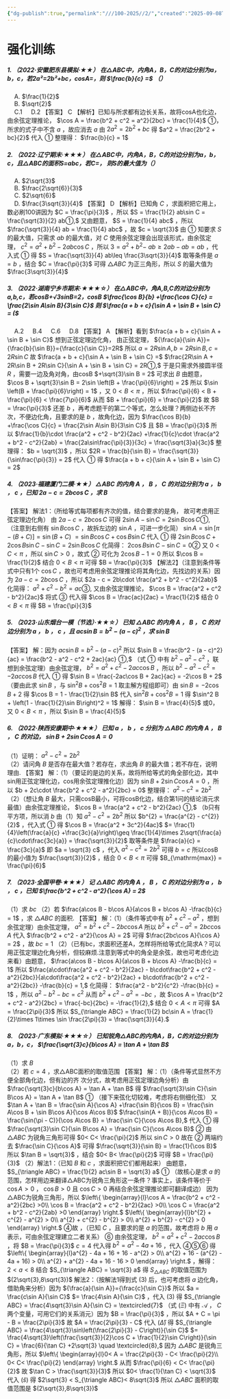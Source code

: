 ```yaml
---
{"dg-publish":true,"permalink":"///100-2025//2/","created":"2025-09-08T21:24:26.099+08:00"}
---
```



# 强化训练
##### 1. （2022·安徽肥东县模拟·★★） 在△ABC中，内角A，B，C的对边分别为a，b，c，若2a²=2b²+bc，cosA=，则  $\frac{b}{c} =$  （）
$\quad$A.  $\frac{1}{2}$  
$\quad$B.  $\sqrt{2}$  
$\quad$C.1 
$\quad$D.2
【答案】 C
【解析】已知与所求都有边长关系，故将cosA也化边，由余弦定理推论，  $\cos A = \frac{b^2 + c^2 = a^2}{2bc} = \frac{1}{4}$  ①，所求的式子中不含  $a$  ，故应消去  $a$  由  $2a^{2} = 2b^{2} + bc$  得  $a^2 = \frac{2b^2 + bc}{2}$  代入  $①$  整理得：  $\frac{b}{c} = 1$
##### 2. （2022·辽宁期末·★★★） 在△ABC中，内角A，B，C的对边分别为a，b，c，且△ABC的面积S=abc，若C=， 则S的最大值为（）
$\quad$A.  $2\sqrt{3}$  
$\quad$B.  $\frac{2\sqrt{6}}{3}$  
$\quad$C.  $2\sqrt{6}$  
$\quad$D.  $\frac{3\sqrt{3}}{4}$
【答案】 D
【解析】已知角  $C$  ，求面积把它用上，数必刷100讲因为  $C = \frac{\pi}{3}$  ，所以  $S = \frac{1}{2} ab\sin C = \frac{\sqrt{3}}{2} ab①,$  又由题意，  $S = \frac{1}{4} abc$  ，所以  $\frac{\sqrt{3}}{4} ab = \frac{1}{4} abc$  ，故  $c = \sqrt{3}$  由  $①$  知要求  $S$  的最大值，只需求  $ab$  的最大值，对  $C$  使用余弦定理会出现该形式，由余弦定理，  $c^{2} = a^{2} + b^{2} - 2ab\cos C$  ，所以  $3 = a^{2} + b^{2}-$ $ab\geq 2ab - ab = ab$  ，代入式  $①$  得  $S = \frac{\sqrt{3}}{4} ab\leq \frac{3\sqrt{3}}{4}$  取等条件是  $a = b$  ，结合  $C = \frac{\pi}{3}$  可得  $\triangle ABC$  为正三角形，所以  $S$  的最大值为  $\frac{3\sqrt{3}}{4}$
##### 3. （2022·湖南宁乡市期末·★★★☆） 在△ABC中，角A,B,C的对边分别为a,b,c，若cosB+√3sinB=2，cosB  $\frac{\cos B}{b} +\frac{\cos C}{c} = \frac{2\sin A\sin B}{3\sin C}$  则 $\frac{a + b + c}{\sin A + \sin B + \sin C} = ($
$\quad$A.2 
$\quad$B.4 
$\quad$C.6 
$\quad$D.8
【答案】 A
【解析】看到  $\frac{a + b + c}{\sin A + \sin B + \sin C}$  想到正弦定理边化角，
由正弦定理，  ${\frac{a}{\sin A}}={\frac{b}{\sin B}}={\frac{c}{\sin C}}=2R$  所以  $a = 2R\sin A,b = 2R\sin B,c = 2R\sin C$  故  $\frac{a + b + c}{\sin A + \sin B + \sin C} =$ $\frac{2R\sin A + 2R\sin B + 2R\sin C}{\sin A + \sin B + \sin C} = 2R①,$
于是只需求外接圆半径  $R$  ，需要一边及角对角，由cosB $+\sqrt{3}\sin B = 2$  可求出  $B$  由题意，  $\cos B + \sqrt{3}\sin B = 2\sin \left(B + \frac{\pi}{6}\right) = 2$  所以  $\sin \left(B + \frac{\pi}{6}\right) = 1$  ，又  $0< B< \pi$  ，所以  $\frac{\pi}{6} < B + \frac{\pi}{6} < \frac{7\pi}{6}$  从而  $B + \frac{\pi}{6} = \frac{\pi}{2}$  故  $B = \frac{\pi}{3}$
还差  $b$  ，再考虑题干的第二个等式，怎么处理？两侧边长不齐次，不便边化角，且要求的是  $b$  ，故角化边，因为  $\frac{\cos B}{b} +\frac{\cos C}{c} = \frac{2\sin A\sin B}{3\sin C}$  且  $B = \frac{\pi}{3}$  所以  $\frac{1}{b}\cdot \frac{a^2 + c^2 - b^2}{2ac} +\frac{1}{c}\cdot \frac{a^2 + b^2 - c^2}{2ab} = \frac{2a\sin\frac{\pi}{3}}{3c} = \frac{\sqrt{3}a}{3c}$  整理得：  $b = \sqrt{3}$  ，所以  $2R = \frac{b}{\sin B} = \frac{\sqrt{3}}{\sin\frac{\pi}{3}} = 2$  代入  $①$  得  $\frac{a + b + c}{\sin A + \sin B + \sin C} = 2$
##### 4. （2023·福建厦门二模·★★） $\triangle ABC$  的内角  $A$  ，  $B$  ，  $C$  的对边分别为  $a$  ，  $b$  ，  $c$  ，已知  $2a - c = 2b\cos C$  ，求  $B$
【答案】 解法1：（所给等式每项都有齐次的值，结合要求的是角，
故可考虑用正弦定理边化角）
由  $2a - c = 2b\cos C$  可得  $2\sin A - \sin C = 2\sin B\cos C①,$  （注意到右侧有  $\sin B\cos C$  ，故拆左边的  $\sin A$  ，可进一步化简）  $\sin A = \sin [\pi -(B + C)] = \sin (B + C)$ $= \sin B\cos C + \cos B\sin C$  代入  $①$  得  $2\sin B\cos C + 2\cos B\sin C - \sin C = 2\sin B\cos C$  化简得：  $2\cos B\sin C - \sin C = 0②$  又  $0< C< \pi$  ，所以  $\sin C > 0$  ，故式  $②$  可化为  $2\cos B - 1 = 0$  所以  $\cos B = \frac{1}{2}$  结合  $0< B< \pi$  可得  $B = \frac{\pi}{3}$
【解法2】（注意到条件等式中只有1个  $\cos C$  ，故也可考虑用余弦定理推论将其角化边，先找边的关系）因为  $2a - c = 2b\cos C$  ，所以  $2a - c = 2b\cdot \frac{a^2 + b^2 - c^2}{2ab}$  化简得：  $a^2 +c^2 - b^2 = ac③,$  又由余弦定理推论，  $\cos B = \frac{a^2 + c^2 - b^2}{2ac}$  将式  $③$  代入得  $\cos B = \frac{ac}{2ac} = \frac{1}{2}$  结合  $0< B< \pi$  得  $B = \frac{\pi}{3}$
##### 5. （2023·山东烟台一模（节选）·★★☆） 已知  $\triangle ABC$  的内角  $A$  ，  $B$  ，  $C$  的对边分别为  $a$  ，  $b$  ，  $c$  ，且  $ac\sin B = b^2 -(a - c)^2$  ，求  $\sin B$
【答案】 解：因为  $ac\sin B = b^{2} - (a - c)^{2}$  所以  $\sin B = \frac{b^2 - (a - c)^2}{ac} = \frac{b^2 - a^2 - c^2 + 2ac}{ac} ①,$  （式  $①$  中有  $b^{2} - a^{2} - c^{2}$  ，联想到余弦定理）由余弦定理， $b^{2} = a^{2} + c^{2} - 2ac\cos B$  ，所以  $b^{2} - a^{2} - c^{2} = -2ac\cos B$  代入  $①$  得  $\sin B = \frac{-2ac\cos B + 2ac}{ac} = -2\cos B + 2$  （要由此求  $\sin B$  ，与  $\sin^2 B + \cos^2 B = 1$  取主解方程组即可）由  $\sin B = -2\cos B + 2$  得  $\cos B = 1 - \frac{1}{2}\sin B$  代入  $\sin^2 B + \cos^2 B = 1$  得  $\sin^2 B + \left(1 - \frac{1}{2}\sin B\right)^2 = 1$  解得：  $\sin B = \frac{4}{5}$  或0，又  $0< B< \pi$  ，所以  $\sin B = \frac{4}{5}$
##### 6. （2022·陕西安康期中·★★★） 已知  $a$  ，  $b$  ，  $c$  分别为  $\triangle ABC$  的内角  $A$  ，  $B$  ，  $C$  的对边，  $\sin B + 2\sin C\cos A = 0$
（1）证明：  $a^2 -c^2 = 2b^2$  
（2）请问角  $B$  是否存在最大值？若存在，求出角  $B$  的最大值；若不存在，说明理由.
【答案】 解：（1）（要证的是边的关系，故将所给等式的角全部化边，其中sin用正弦定理化边，cos用余弦定理推化边）因为  $\sin B + 2\sin C\cos A = 0$  ，所以  $b + 2c\cdot \frac{b^2 + c^2 - a^2}{2bc} = 0$  整理得：  $a^2 -c^2 = 2b^2$
（2）（想让角  $B$  最大，只需cosB最小，可将cosB化边，结合第1问的结论消元求最值）由余弦定理推论，  $\cos B = \frac{a^2 + c^2 - b^2}{2ac} ①,$  （b只有平方项，所以消  $b$  由（1）知  $a^2 -c^2 = 2b^2$  所以  $b^{2} = \frac{a^{2} - c^{2}}{2}$  ，代入式  $①$  得  $\cos B = \frac{a^2 + 3c^2}{4ac}$ $= \frac{1}{4}\left(\frac{a}{c} +\frac{3c}{a}\right)\geq \frac{1}{4}\times 2\sqrt{\frac{a}{c}\cdot\frac{3c}{a}} = \frac{\sqrt{3}}{2}$  取等条件是  $\frac{a}{c} = \frac{3c}{a}$  即  $a = \sqrt{3} c$  ，代入  $a^2 -c^2 = 2b^2$  可得  $b = c$  所以cosB的最小值为  $\frac{\sqrt{3}}{2}$  ，结合  $0< B< \pi$  可得  $B_{\mathrm{max}} = \frac{\pi}{6}$
##### 7. （2023·全国甲卷·★★★） 记  $\triangle ABC$  的内角  $A$  ，  $B$  ，  $C$  的对边分别为  $a$  ，  $b$  ，  $c$  ，已知  $\frac{b^2 + c^2 - a^2}{\cos A} = 2$
（1）求  $bc$
（2）若  $\frac{a\cos B - b\cos A}{a\cos B + b\cos A} -\frac{b}{c} = 1$  ，求  $\triangle ABC$  的面积.
【答案】 解：（1）（条件等式中有  $b^{2} + c^{2} - a^{2}$  ，想到余弦定理）由余弦定理，  $a^2 = b^2 +c^2 -2bc\cos A$  所以  $b^{2} + c^{2} - a^{2} = 2bc\cos A$  代入  $\frac{b^2 + c^2 - a^2}{\cos A} = 2$  可得  $\frac{2bc\cos A}{\cos A} = 2$  ，故  $bc = 1$
（2）（已有bc，求面积还差A，怎样将所给等式化简求A？可以用正弦定理边化角分析，但较麻烦.注意到等式中的角全是余弦，故也可考虑化边来看）由题意，  $\frac{a\cos B - b\cos A}{a\cos B + b\cos A} -\frac{b}{c} = 1$  所以  $\frac{a\cdot\frac{a^2 + c^2 - b^2}{2ac} - b\cdot\frac{b^2 + c^2 - a^2}{2bc}}{a\cdot\frac{a^2 + c^2 - b^2}{2ac} + b\cdot\frac{b^2 + c^2 - a^2}{2bc}} -\frac{b}{c} = 1,$  化简得：  $\frac{a^2 - b^2}{c^2} -\frac{b}{c} = 1$  ，所以  $a^2 -b^2 -bc = c^2$  从而  $b^{2} + c^{2} - a^{2} = -bc$  ，故  $\cos A = \frac{b^2 + c^2 - a^2}{2bc} = \frac{-bc}{2bc} = -\frac{1}{2},$  结合  $0< A< \pi$  可得  $A = \frac{2\pi}{3}$  所以  $S_{\triangle ABC} = \frac{1}{2} bc\sin A = \frac{1}{2}\times 1\times \sin \frac{2\pi}{3} = \frac{\sqrt{3}}{4}.$
##### 8. （2023·广东模拟·★★★☆） 已知锐角△ABC的内角A，B，C的对边分别为a，b，c，  $\frac{\sqrt{3}c}{b\cos A} = \tan A + \tan B$
（1）求  $B$  
（2）若  $c = 4$  ，求△ABC面积的取值范围
【答案】 解：（1）（条件等式显然不方便全部角化边，但有边的齐
次分式，故考虑用正弦定理边角分析）由  $\frac{\sqrt{3}c}{b\cos A} = \tan A + \tan B$  得  $\frac{\sqrt{3}\sin C}{\sin B\cos A} = \tan A + \tan B$ $①$
（接下来弦化切较难，考虑将右侧细化弦）
又  $\tan A + \tan B = \frac{\sin A}{\cos A} +\frac{\sin B}{\cos B} = \frac{\sin A\cos B + \sin B\cos A}{\cos A\cos B}$ $\frac{\sin(A + B)}{\cos A\cos B} = \frac{\sin(\pi - C)}{\cos A\cos B} = \frac{\sin C}{\cos A\cos B},$  代入  $①$  得  $\frac{\sqrt{3}\sin C}{\sin B\cos A} = \frac{\sin C}{\cos A\cos B}$ $②$  由  $\triangle ABC$  为锐角三角形可得  $0< C< \frac{\pi}{2}$  所以  $\sin C > 0$  故在  $②$  两端约去  $\frac{\sin C}{\cos A}$  可得  $\frac{\sqrt{3}}{\sin B} = \frac{1}{\cos B}$  所以  $\tan B = \sqrt{3}$  ，结合  $0< B< \frac{\pi}{2}$  可得  $B = \frac{\pi}{3}$
（2）解法1：（已知  $B$  和  $c$  ，求面积把它们都用起来）
由题意，  $S_{\triangle ABC} = \frac{1}{2} ac\sin B = \sqrt{3} a$ $①$
（故核心是求  $a$  的范围，怎样用边来翻译△ABC为锐角三角形这一条件？事实上，该条件等价于  $\cos A > 0$  ，  $\cos B > 0$  且  $\cos C > 0$  再结合余弦定理推论即可翻译成边）
因为△ABC为锐角三角形，所以  $\left\{ \begin{array}{l}\cos A = \frac{b^2 + c^2 - a^2}{2bc} >0\\ \cos B = \frac{a^2 + c^2 - b^2}{2ac} >0\\ \cos C = \frac{a^2 + b^2 - c^2}{2ab} >0 \end{array} \right.$
$\left\{ \begin{array}{l}b^{2} + c^{2} - a^{2} > 0\\ a^{2} + c^{2} - b^{2} > 0\\ a^{2} + b^{2} - c^{2} > 0 \end{array} \right.$  ④故 ，（已知  $C$  ，且要求的是  $a$  的范围，故考虑将  $b$  用  $a$  表示，可由余弦定理建立二者关系） $⑥$  由余弦定理，  $b^{2} = a^{2} + c^{2} - 2a c\cos B$  ，将  $B = \frac{\pi}{3}$ $c = 4$  代入得  $b^{2} = a^{2} - 4a + 16$  ，代入  $④⑤⑥$  得 $\left\{ \begin{array}{l}a^{2} - 4a + 16 + 16 - a^{2} > 0\\ a^{2} + 16 - (a^{2} - 4a + 16) > 0\\ a^{2} + a^{2} - 4a + 16 - 16 > 0 \end{array} \right.$  ，解得：  $2< a< 8$  结合  $S_{\triangle ABC} = \sqrt{3} a$  得  $S_{\triangle ABC}$  的取值范围为  $(2\sqrt{3},8\sqrt{3})$  解法2：（按解法1得到式  $(3)$  后，也可考虑将  $a$  边化角，借助角来分析）因为  ${\frac{a}{\sin A}}={\frac{c}{\sin C}}$  所以  $a = \frac{c\sin A}{\sin C}$ $= \frac{4\sin A}{\sin C}$  ，代入  $(3)$  得  $S_{\triangle ABC} = \frac{4\sqrt{3}\sin A}{\sin C} = \textcircled{7}$  （式  $(\Xi)$  中有  $\mathcal{A}$  ，  $C$  两个变量，可用它们的关系消元）因为  $B = \frac{\pi}{3}$  ，所以  $A + C = \pi - B = \frac{2\pi}{3}$  故  $A = \frac{2\pi}{3} - C$  代入  $(\widehat{\Delta})$  得  $S_{\triangle ABC} = \frac{4\sqrt{3}\sin\left(\frac{2\pi}{3} - C\right)}{\sin C}$ $= \frac{4\sqrt{3}\left(\frac{\sqrt{3}}{2}\cos C + \frac{1}{2}\sin C\right)}{\sin C} = \frac{6}{\tan C} +2\sqrt{3} \quad \textcircled{8},$  因为  $\triangle ABC$  是锐角三角形，所以  $\left\{ \begin{array}{l}0< A = \frac{2\pi}{3} - C< \frac{\pi}{2}\\ 0< C< \frac{\pi}{2} \end{array} \right.$  从而  $\frac{\pi}{6} < C< \frac{\pi}{2}$  故  $\tan C > \frac{\sqrt{3}}{3}$  所以  $0< \frac{1}{\tan C} < \sqrt{3}$  代入  $(\widehat{s})$  得  $2\sqrt{3} < S_{\triangle ABC}< 8\sqrt{3}$  所以  $\triangle ABC$  面积的取值范围是  $(2\sqrt{3},8\sqrt{3})$